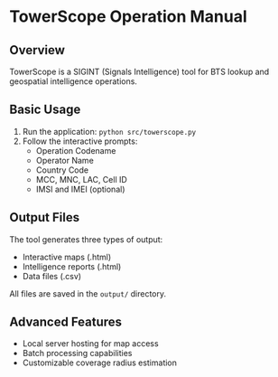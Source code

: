 # TowerScope Operation Manual

## Overview
TowerScope is a SIGINT (Signals Intelligence) tool for BTS lookup and geospatial intelligence operations.

## Basic Usage
1. Run the application: `python src/towerscope.py`
2. Follow the interactive prompts:
   - Operation Codename
   - Operator Name
   - Country Code
   - MCC, MNC, LAC, Cell ID
   - IMSI and IMEI (optional)

## Output Files
The tool generates three types of output:
- Interactive maps (.html)
- Intelligence reports (.html)
- Data files (.csv)

All files are saved in the `output/` directory.

## Advanced Features
- Local server hosting for map access
- Batch processing capabilities
- Customizable coverage radius estimation
